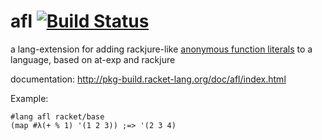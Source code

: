afl [![Build Status](https://travis-ci.org/AlexKnauth/afl.png?branch=master)](https://travis-ci.org/AlexKnauth/afl)
===

a lang-extension for adding rackjure-like [anonymous function literals](https://docs.racket-lang.org/rackjure/index.html#%28part._func-lit%29) to a language, based on at-exp and rackjure

documentation: http://pkg-build.racket-lang.org/doc/afl/index.html

Example:
```racket
#lang afl racket/base
(map #λ(+ % 1) '(1 2 3)) ;=> '(2 3 4)
```
